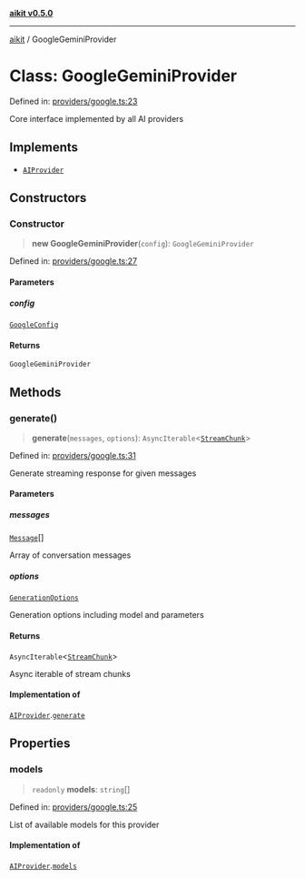 [**aikit v0.5.0**](../README.md)

***

[aikit](../README.md) / GoogleGeminiProvider

# Class: GoogleGeminiProvider

Defined in: [providers/google.ts:23](https://github.com/chinmaymk/aikit/blob/main/src/providers/google.ts#L23)

Core interface implemented by all AI providers

## Implements

- [`AIProvider`](../interfaces/AIProvider.md)

## Constructors

### Constructor

> **new GoogleGeminiProvider**(`config`): `GoogleGeminiProvider`

Defined in: [providers/google.ts:27](https://github.com/chinmaymk/aikit/blob/main/src/providers/google.ts#L27)

#### Parameters

##### config

[`GoogleConfig`](../interfaces/GoogleConfig.md)

#### Returns

`GoogleGeminiProvider`

## Methods

### generate()

> **generate**(`messages`, `options`): `AsyncIterable`\<[`StreamChunk`](../interfaces/StreamChunk.md)\>

Defined in: [providers/google.ts:31](https://github.com/chinmaymk/aikit/blob/main/src/providers/google.ts#L31)

Generate streaming response for given messages

#### Parameters

##### messages

[`Message`](../interfaces/Message.md)[]

Array of conversation messages

##### options

[`GenerationOptions`](../interfaces/GenerationOptions.md)

Generation options including model and parameters

#### Returns

`AsyncIterable`\<[`StreamChunk`](../interfaces/StreamChunk.md)\>

Async iterable of stream chunks

#### Implementation of

[`AIProvider`](../interfaces/AIProvider.md).[`generate`](../interfaces/AIProvider.md#generate)

## Properties

### models

> `readonly` **models**: `string`[]

Defined in: [providers/google.ts:25](https://github.com/chinmaymk/aikit/blob/main/src/providers/google.ts#L25)

List of available models for this provider

#### Implementation of

[`AIProvider`](../interfaces/AIProvider.md).[`models`](../interfaces/AIProvider.md#models)
